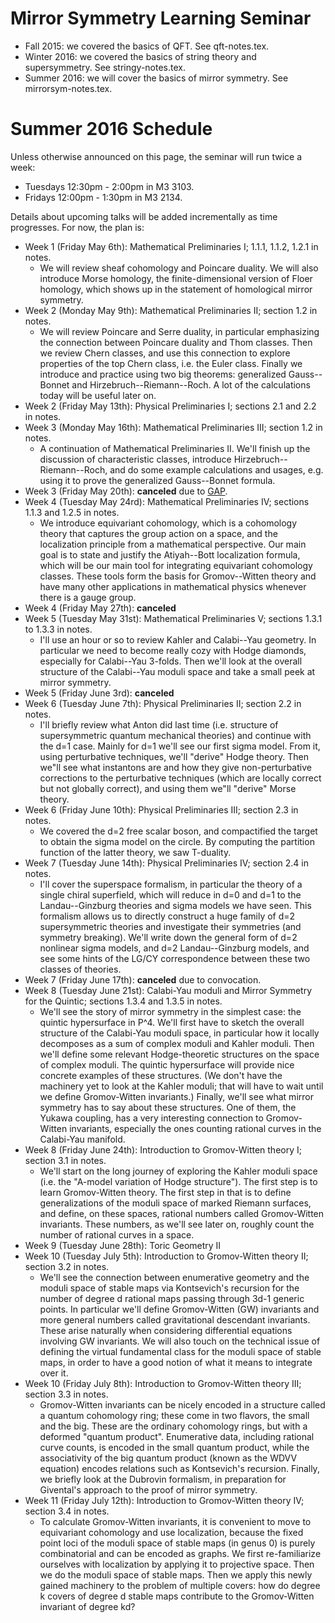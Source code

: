# Mirror Symmetry Learning Seminar

* Fall 2015: we covered the basics of QFT. See qft-notes.tex.
* Winter 2016: we covered the basics of string theory and
  supersymmetry. See stringy-notes.tex.
* Summer 2016: we will cover the basics of mirror symmetry. See
  mirrorsym-notes.tex.

# Summer 2016 Schedule

Unless otherwise announced on this page, the seminar will run twice a
week:
* Tuesdays 12:30pm - 2:00pm in M3 3103.
* Fridays 12:00pm - 1:30pm in M3 2134.

Details about upcoming talks will be added incrementally as time
progresses. For now, the plan is:
* Week 1 (Friday May 6th): Mathematical
  Preliminaries I; 1.1.1, 1.1.2, 1.2.1 in notes.
  - We will review sheaf cohomology and Poincare duality. We will also
    introduce Morse homology, the finite-dimensional version of Floer
    homology, which shows up in the statement of homological mirror
    symmetry.
* Week 2 (Monday May 9th): Mathematical Preliminaries II; section 1.2
  in notes.
  - We will review Poincare and Serre duality, in particular
    emphasizing the connection between Poincare duality and Thom
    classes. Then we review Chern classes, and use this connection to
    explore properties of the top Chern class, i.e. the Euler class.
    Finally we introduce and practice using two big theorems:
    generalized Gauss--Bonnet and Hirzebruch--Riemann--Roch. A lot of
    the calculations today will be useful later on.
* Week 2 (Friday May 13th): Physical Preliminaries I; sections 2.1
  and 2.2 in notes.
* Week 3 (Monday May 16th): Mathematical Preliminaries III;
  section 1.2 in notes.
  - A continuation of Mathematical Preliminaries II. We'll finish up
    the discussion of characteristic classes, introduce
    Hirzebruch--Riemann--Roch, and do some example calculations and
    usages, e.g. using it to prove the generalized Gauss--Bonnet
    formula.
* Week 3 (Friday May 20th): **canceled** due to [GAP](http://www.fields.utoronto.ca/activities/15-16/gap).
* Week 4 (Tuesday May 24rd): Mathematical Preliminaries IV;
  sections 1.1.3 and 1.2.5 in notes.
  - We introduce equivariant cohomology, which is a cohomology theory
    that captures the group action on a space, and the localization
    principle from a mathematical perspective. Our main goal is to
    state and justify the Atiyah--Bott localization formula, which
    will be our main tool for integrating equivariant cohomology
    classes. These tools form the basis for Gromov--Witten theory and
    have many other applications in mathematical physics whenever
    there is a gauge group.
* Week 4 (Friday May 27th): **canceled**
* Week 5 (Tuesday May 31st): Mathematical Preliminaries V;
  sections 1.3.1 to 1.3.3 in notes.
  - I'll use an hour or so to review Kahler and Calabi--Yau geometry.
    In particular we need to become really cozy with Hodge diamonds,
    especially for Calabi--Yau 3-folds. Then we'll look at the overall
    structure of the Calabi--Yau moduli space and take a small peek at
    mirror symmetry.
* Week 5 (Friday June 3rd): **canceled**
* Week 6 (Tuesday June 7th): Physical Preliminaries II; section 2.2 in
  notes.
  - I'll briefly review what Anton did last time (i.e. structure of
    supersymmetric quantum mechanical theories) and continue with the
    d=1 case. Mainly for d=1 we'll see our first sigma model. From it,
    using perturbative techniques, we'll "derive" Hodge theory. Then
    we"ll see what instantons are and how they give non-perturbative
    corrections to the perturbative techniques (which are locally
    correct but not globally correct), and using them we"ll "derive"
    Morse theory.
* Week 6 (Friday June 10th): Physical Preliminaries III; section 2.3
  in notes.
  - We covered the d=2 free scalar boson, and compactified the target
    to obtain the sigma model on the circle. By computing the
    partition function of the latter theory, we saw T-duality.
* Week 7 (Tuesday June 14th): Physical Preliminaries IV; section 2.4
  in notes.
  - I'll cover the superspace formalism, in particular the theory of a
    single chiral superfield, which will reduce in d=0 and d=1 to the
    Landau--Ginzburg theories and sigma models we have seen. This
    formalism allows us to directly construct a huge family of d=2
    supersymmetric theories and investigate their symmetries (and
    symmetry breaking). We'll write down the general form of d=2
    nonlinear sigma models, and d=2 Landau--Ginzburg models, and see
    some hints of the LG/CY correspondence between these two classes
    of theories.
* Week 7 (Friday June 17th): **canceled** due to convocation.
* Week 8 (Tuesday June 21st): Calabi-Yau moduli and Mirror Symmetry for
  the Quintic; sections 1.3.4 and 1.3.5 in notes.
  - We'll see the story of mirror symmetry in the simplest case: the
    quintic hypersurface in P^4. We'll first have to sketch the
    overall structure of the Calabi-Yau moduli space, in particular
    how it locally decomposes as a sum of complex moduli and Kahler
    moduli. Then we'll define some relevant Hodge-theoretic structures
    on the space of complex moduli. The quintic hypersurface will
    provide nice concrete examples of these structures. (We don't have
    the machinery yet to look at the Kahler moduli; that will have to
    wait until we define Gromov-Witten invariants.) Finally, we'll see
    what mirror symmetry has to say about these structures. One of
    them, the Yukawa coupling, has a very interesting connection to
    Gromov-Witten invariants, especially the ones counting rational
    curves in the Calabi-Yau manifold.
* Week 8 (Friday June 24th): Introduction to Gromov-Witten theory I;
  section 3.1 in notes.
  - We'll start on the long journey of exploring the Kahler moduli
    space (i.e. the "A-model variation of Hodge structure"). The first
    step is to learn Gromov-Witten theory. The first step in that is
    to define generalizations of the moduli space of marked Riemann
    surfaces, and define, on these spaces, rational numbers called
    Gromov-Witten invariants. These numbers, as we'll see later on,
    roughly count the number of rational curves in a space.
* Week 9 (Tuesday June 28th): Toric Geometry II
* Week 10 (Tuesday July 5th): Introduction to Gromov-Witten theory II;
  section 3.2 in notes.
  - We'll see the connection between enumerative geometry and the
    moduli space of stable maps via Kontsevich's recursion for the
    number of degree d rational maps passing through 3d-1 generic
    points. In particular we'll define Gromov-Witten (GW) invariants
    and more general numbers called gravitational descendant
    invariants. These arise naturally when considering differential
    equations involving GW invariants. We will also touch on the
    technical issue of defining the virtual fundamental class for the
    moduli space of stable maps, in order to have a good notion of
    what it means to integrate over it.
* Week 10 (Friday July 8th): Introduction to Gromov-Witten theory III;
  section 3.3 in notes.
  - Gromov-Witten invariants can be nicely encoded in a structure
    called a quantum cohomology ring; these come in two flavors, the
    small and the big. These are the ordinary cohomology rings, but
    with a deformed "quantum product". Enumerative data, including
    rational curve counts, is encoded in the small quantum product,
    while the associativity of the big quantum product (known as the
    WDVV equation) encodes relations such as Kontsevich's recursion.
    Finally, we briefly look at the Dubrovin formalism, in preparation
    for Givental's approach to the proof of mirror symmetry.
* Week 11 (Friday July 12th): Introduction to Gromov-Witten theory IV;
  section 3.4 in notes.
  - To calculate Gromov-Witten invariants, it is convenient to move to
    equivariant cohomology and use localization, because the fixed
    point loci of the moduli space of stable maps (in genus 0) is
    purely combinatorial and can be encoded as graphs. We first
    re-familiarize ourselves with localization by applying it to
    projective space. Then we do the moduli space of stable maps. Then
    we apply this newly gained machinery to the problem of multiple
    covers: how do degree k covers of degree d stable maps contribute
    to the Gromov-Witten invariant of degree kd?
